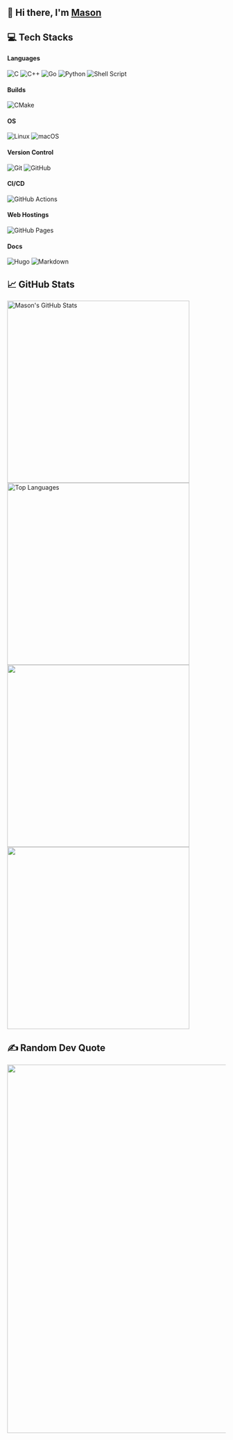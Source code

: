 ## 👋 Hi there, I'm [Mason](https://masoncodinghere.github.io/)
## 💻 Tech Stacks
#### Languages
![C](https://img.shields.io/badge/C-00599C?style=for-the-badge&logo=c&logoColor=white) ![C++](https://img.shields.io/badge/C%2B%2B-00599C?style=for-the-badge&logo=c%2B%2B&logoColor=white) ![Go](https://img.shields.io/badge/Go-00ADD8?style=for-the-badge&logo=go&logoColor=white) ![Python](https://img.shields.io/badge/Python-FFD43B?style=for-the-badge&logo=python&logoColor=blue) ![Shell Script](https://img.shields.io/badge/Shell_Script-121011?style=for-the-badge&logo=gnu-bash&logoColor=white)
#### Builds
![CMake](https://img.shields.io/badge/CMake-%23008FBA.svg?style=for-the-badge&logo=cmake&logoColor=white)
#### OS
![Linux](https://img.shields.io/badge/Linux-FCC624?style=for-the-badge&logo=linux&logoColor=black) ![macOS](https://img.shields.io/badge/mac%20os-000000?style=for-the-badge&logo=apple&logoColor=white)
#### Version Control
![Git](https://img.shields.io/badge/GIT-E44C30?style=for-the-badge&logo=git&logoColor=white) ![GitHub](https://img.shields.io/badge/GitHub-100000?style=for-the-badge&logo=github&logoColor=white)
#### CI/CD
![GitHub Actions](https://img.shields.io/badge/GitHub_Actions-2088FF?style=for-the-badge&logo=github-actions&logoColor=white)
#### Web Hostings
![GitHub Pages](https://img.shields.io/badge/GitHub%20Pages-222222?style=for-the-badge&logo=GitHub%20Pages&logoColor=white)
#### Docs
![Hugo](https://img.shields.io/badge/Hugo-FF4088?style=for-the-badge&logo=hugo&logoColor=white)
![Markdown](https://img.shields.io/badge/markdown-%23000000.svg?style=for-the-badge&logo=markdown&logoColor=white)

<h2>
  📈 GitHub Stats
  <img src="https://visitcount.itsvg.in/api?id=MasonCodingHere&label=Profile%20Views&color=12&icon=5&pretty=false" alt="" align="right"/>
</h2>

<img src="https://github-readme-stats.vercel.app/api?username=MasonCodingHere&count_private=true&show_icons=true&theme=aura&hide=prs,issues,contribs&line_height=37" alt="Mason's GitHub Stats" style="width: 420px;" /> <img src="https://github-readme-stats.vercel.app/api/top-langs/?username=MasonCodingHere&hide=html&layout=compact&theme=aura&card_width=420" alt="Top Languages" style="width:420px;" />
<img src="https://github-readme-streak-stats.herokuapp.com/?user=MasonCodingHere&theme=aura&hide_border=false" style="width:420px;"> <img src="https://github-readme-activity-graph.vercel.app/graph?username=MasonCodingHere&radius=12&height=470&theme=nightowl&days=30" style="width:420px;">

## ✍️ Random Dev Quote
<img src="https://quotes-github-readme.vercel.app/api?type=horizontal&theme=radical" style="width:850px;">
